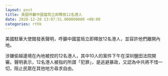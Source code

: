 ```yaml
---
layout: post
title: 美國呼籲中國當局立即釋放12名港人
date: 2020-12-28 13:07:51.000000000 +08:00
categories: rthk
---
```


美國駐華大使館發表聲明，呼籲中國當局立即釋放12名港人，並容許他們離開內地。

涉嫌偷越邊境在內地被控的12名港人，其中10人的案件下午在深圳鹽田法院開審。聲明表示，12名港人被指的所謂「犯罪」，是逃避暴政，又認為中共將不惜一切，阻止民眾在其他地方尋求自由。
